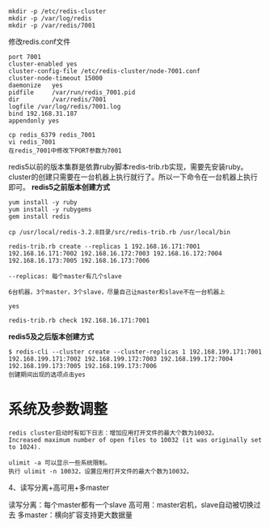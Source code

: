 #
```
mkdir -p /etc/redis-cluster
mkdir -p /var/log/redis
mkdir -p /var/redis/7001
```

修改redis.conf文件
```
port 7001
cluster-enabled yes
cluster-config-file /etc/redis-cluster/node-7001.conf
cluster-node-timeout 15000
daemonize	yes	
pidfile		/var/run/redis_7001.pid 						
dir 		/var/redis/7001		
logfile /var/log/redis/7001.log
bind 192.168.31.187		
appendonly yes
```

```
cp redis_6379 redis_7001
vi redis_7001
在redis_7001中修改下PORT参数为7001
```

redis5以前的版本集群是依靠ruby脚本redis-trib.rb实现，需要先安装ruby。cluster的创建只需要在一台机器上执行就行了。所以一下命令在一台机器上执行即可。
**redis5之前版本创建方式**
```shell
yum install -y ruby
yum install -y rubygems
gem install redis

cp /usr/local/redis-3.2.8目录/src/redis-trib.rb /usr/local/bin

redis-trib.rb create --replicas 1 192.168.16.171:7001 192.168.16.171:7002 192.168.16.172:7003 192.168.16.172:7004 192.168.16.173:7005 192.168.16.173:7006

--replicas: 每个master有几个slave

6台机器，3个master，3个slave，尽量自己让master和slave不在一台机器上

yes

redis-trib.rb check 192.168.16.171:7001

```

**redis5及之后版本创建方式**
```shell
$ redis-cli --cluster create --cluster-replicas 1 192.168.199.171:7001 192.168.199.171:7002 192.168.199.172:7003 192.168.199.172:7004 192.168.199.173:7005 192.168.199.173:7006
创建期间出现的选项点击yes
```

# 系统及参数调整
```
redis cluster启动时有如下日志：增加应用打开文件的最大个数为10032。
Increased maximum number of open files to 10032 (it was originally set to 1024).

ulimit -a 可以显示一些系统限制。
执行 ulimit -n 10032，设置应用打开文件的最大个数为10032。
```

4、读写分离+高可用+多master

读写分离：每个master都有一个slave
高可用：master宕机，slave自动被切换过去
多master：横向扩容支持更大数据量
